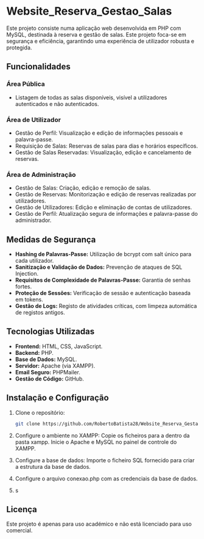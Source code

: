 # Website_Reserva_Gestao_Salas
Este projeto consiste numa aplicação web desenvolvida em PHP com MySQL, destinada à reserva e gestão de salas. Este projeto foca-se em segurança e eficiência, garantindo uma experiência de utilizador robusta e protegida.

## Funcionalidades
### Área Pública
- Listagem de todas as salas disponíveis, visível a utilizadores autenticados e não autenticados.

### Área de Utilizador
- Gestão de Perfil: Visualização e edição de informações pessoais e palavra-passe.
- Requisição de Salas: Reservas de salas para dias e horários específicos.
- Gestão de Salas Reservadas: Visualização, edição e cancelamento de reservas.

### Área de Administração
- Gestão de Salas: Criação, edição e remoção de salas.
- Gestão de Reservas: Monitorização e edição de reservas realizadas por utilizadores.
- Gestão de Utilizadores: Edição e eliminação de contas de utilizadores.
- Gestão de Perfil: Atualização segura de informações e palavra-passe do administrador.

## Medidas de Segurança
- **Hashing de Palavras-Passe:** Utilização de bcrypt com salt único para cada utilizador.
- **Sanitização e Validação de Dados:** Prevenção de ataques de SQL Injection.
- **Requisitos de Complexidade de Palavras-Passe:** Garantia de senhas fortes.
- **Proteção de Sessões:** Verificação de sessão e autenticação baseada em tokens.
- **Gestão de Logs:** Registo de atividades críticas, com limpeza automática de registos antigos.

## Tecnologias Utilizadas
- **Frontend:** HTML, CSS, JavaScript.
- **Backend:** PHP.
- **Base de Dados:** MySQL.
- **Servidor:** Apache (via XAMPP).
- **Email Seguro:** PHPMailer.
- **Gestão de Código:** GitHub.

## Instalação e Configuração
1. Clone o repositório:
   ```bash
   git clone https://github.com/RobertoBatista28/Website_Reserva_Gestao_Salas.git

2. Configure o ambiente no XAMPP:
Copie os ficheiros para a dentro da pasta xampp.
Inicie o Apache e MySQL no painel de controle do XAMPP.

3. Configure a base de dados:
Importe o ficheiro SQL fornecido para criar a estrutura da base de dados.

4. Configure o arquivo conexao.php com as credenciais da base de dados.

5. s

## Licença
Este projeto é apenas para uso académico e não está licenciado para uso comercial.
